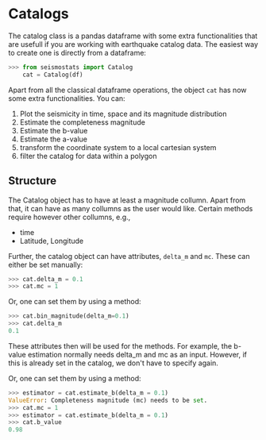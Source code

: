 # Catalogs

The catalog class is a pandas dataframe with some extra functionalities that are usefull if you are working with earthquake catalog data.
The easiest way to create one is directly from a dataframe:

```python
>>> from seismostats import Catalog
    cat = Catalog(df)
```

Apart from all the classical dataframe operations, the object `cat` has now some extra functionalities.
You can:
1. Plot the seismicity in time, space and its magnitude distribution
2. Estimate the completeness magnitude
3. Estimate the b-value
4. Estimate the a-value
5. transform the coordinate system to a local cartesian system
6. filter the catalog for data within a polygon

## Structure
The Catalog object has to have at least a magnitude collumn. Apart from that, it can have as many collumns as the user would like. Certain methods require however other collumns, e.g.,
- time
- Latitude, Longitude 

Further, the catalog object can have attributes, `delta_m` and `mc`. These can either be set manually:
```python
>>> cat.delta_m = 0.1
>>> cat.mc = 1
```

Or, one can set them by using a method:
```python
>>> cat.bin_magnitude(delta_m=0.1)
>>> cat.delta_m
0.1
```

These attributes then will be used for the methods. For example, the b-value estimation normally needs delta_m and mc as an input. However, if this is already set in the catalog, we don't have to specify again.

Or, one can set them by using a method:
```python
>>> estimator = cat.estimate_b(delta_m = 0.1)
ValueError: Completeness magnitude (mc) needs to be set.
>>> cat.mc = 1
>>> estimator = cat.estimate_b(delta_m = 0.1)
>>> cat.b_value
0.98
```

